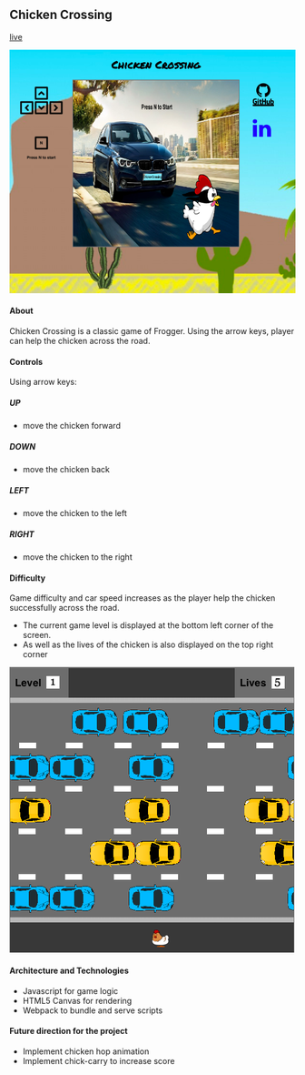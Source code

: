## Chicken Crossing

[live](http://sywu.us/ChickenCrossing/)

![landing_page](docs/mainpage.png)

#### About
Chicken Crossing is a classic game of Frogger. Using the arrow keys, player can help the chicken across the road.

#### Controls
Using arrow keys:
##### UP
- move the chicken forward
##### DOWN
- move the chicken back
##### LEFT
- move the chicken to the left
##### RIGHT
- move the chicken to the right


#### Difficulty

Game difficulty and car speed increases as the player help the chicken successfully across the road.
- The current game level is displayed at the bottom left corner of the screen.
- As well as the lives of the chicken is also displayed on the top right corner

![landing_page](docs/levelAndLives.png)


#### Architecture and Technologies
- Javascript for game logic
- HTML5 Canvas for rendering
- Webpack to bundle and serve scripts


#### Future direction for the project
- Implement chicken hop animation
- Implement chick-carry to increase score
